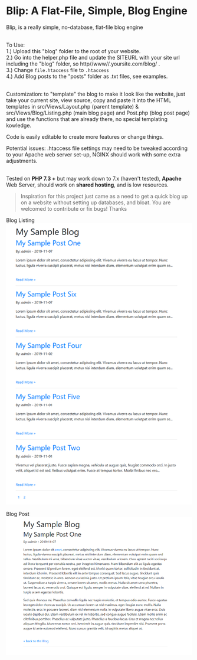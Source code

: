 # Blip: A Flat-File, Simple, Blog Engine
Blip, is a really simple, no-database, flat-file blog engine<br /><br />

To Use:<br />
1.) Upload this "blog" folder to the root of your website.<br />
2.) Go into the helper.php file and update the SITEURL with your site url including the "blog" folder, so http/\/www/\/.yoursite.com/blog/ .<br />
3.) Change `file.htaccess` file to `.htaccess` <br />
4.) Add Blog posts to the "posts" folder as .txt files, see examples.<br />
<br />

Customization: to "template" the blog to make it look like the website, just take your current site, view source, copy and paste it into the HTML templates in src/Views/Layout.php (parent template) & src/Views/Blog/Listing.php (main blog page) and Post.php (blog post page) and use the functions that are already there, no special templating kowledge.<br />

Code is easily editable to create more features or change things.<br />

Potential issues: .htaccess file settings may need to be tweaked according to your Apache web server set-up, NGINX should work with some extra adjustments.<br /><br />

Tested on <strong>PHP 7.3 +</strong> but may work down to 7.x (haven't tested), <strong>Apache</strong> Web Server, should work on <strong>shared hosting</strong>, and is low resources.

> Inspiration for this project just came as a need to get a quick blog up on a website without setting up databases, and bloat. You are welcomed to contribute or fix bugs! Thanks
 
Blog Listing
![Alt text](screenshot1.PNG?raw=true "Blog Listing")

Blog Post
![Alt text](screenshot2.PNG?raw=true "Blog Post")
